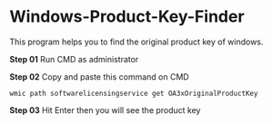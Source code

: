 # Windows-Product-Key-Finder
This program helps you to find the original product key of windows.

**Step 01**
Run CMD as administrator

**Step 02**
Copy and paste this command on CMD
```
wmic path softwarelicensingservice get OA3xOriginalProductKey
```
**Step 03**
Hit Enter then you will see the product key

